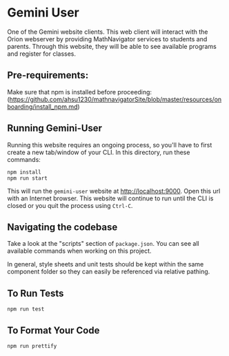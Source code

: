 # Gemini User

One of the Gemini website clients. This web client will interact with the Orion webserver by providing MathNavigator services to students and parents. Through this website, they will be able to see available programs and register for classes.

## Pre-requirements:

Make sure that npm is installed before proceeding: (https://github.com/ahsu1230/mathnavigatorSite/blob/master/resources/onboarding/install_npm.md)

## Running Gemini-User

Running this website requires an ongoing process, so you'll have to first create a new tab/window of your CLI. In this directory, run these commands:

```unix
npm install
npm run start
```

This will run the `gemini-user` website at <http://localhost:9000>. Open this url with an Internet browser. This website will continue to run until the CLI is closed or you quit the process using `Ctrl-C`.

## Navigating the codebase

Take a look at the "scripts" section of `package.json`. You can see all available commands when working on this project.

In general, style sheets and unit tests should be kept within the same component folder so they can easily be referenced via relative pathing.

## To Run Tests

```unix
npm run test
```

## To Format Your Code

```unix
npm run prettify
```